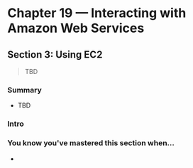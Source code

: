 # Chapter 19 &mdash; Interacting with Amazon Web Services
## Section 3: Using EC2
> TBD

### Summary
+ TBD

### Intro

### You know you've mastered this section when...

+ 